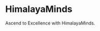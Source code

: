 # HimalayaMinds

Ascend to Excellence with HimalayaMinds.


<!-- Primary Color (Blue):

#3498db (Flat Blue)
#0074cc (Darker Blue)
Secondary Color (Green):

#2ecc71 (Flat Green)
#009432 (Darker Green)
Accent Color (Orange):

#f39c12 (Flat Orange)
#e67e22 (Darker Orange)
Background Color (Light Gray):

#f8f9fa (Light Gray for backgrounds)
#ecf0f1 (Slightly darker gray for contrast)
Text Color (Dark Gray):

#2c3e50 (Dark Gray for text)
Highlight Color (Yellow):

#f1c40f (Yellow for highlights or calls-to-action) -->
